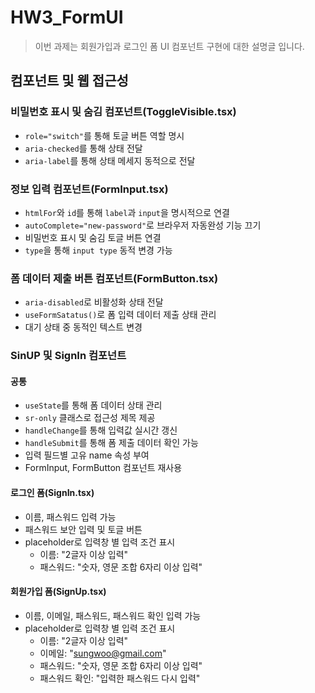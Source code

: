 # HW3_FormUI

> 이번 과제는 회원가입과 로그인 폼 UI 컴포넌트 구현에 대한 설명글 입니다.

## 컴포넌트 및 웹 접근성

### 비밀번호 표시 및 숨김 컴포넌트(ToggleVisible.tsx)

- `role="switch"`를 통해 토글 버튼 역할 명시
- `aria-checked`를 통해 상태 전달
- `aria-label`를 통해 상태 메세지 동적으로 전달

### 정보 입력 컴포넌트(FormInput.tsx)

- `htmlFor`와 `id`를 통해 `label`과 `input`을 명시적으로 연결
- `autoComplete="new-password"`로 브라우저 자동완성 기능 끄기
- 비밀번호 표시 및 숨김 토글 버튼 연결
- `type`을 통해 `input type` 동적 변경 가능

### 폼 데이터 제출 버튼 컴포넌트(FormButton.tsx)

- `aria-disabled`로 비활성화 상태 전달
- `useFormSatatus()`로 폼 입력 데이터 제출 상태 관리
- 대기 상태 중 동적인 텍스트 변경

### SinUP 및 SignIn 컴포넌트

#### 공통

- `useState`를 통해 폼 데이터 상태 관리
- `sr-only` 클래스로 접근성 제목 제공
- `handleChange`를 통해 입력값 실시간 갱신
- `handleSubmit`를 통해 폼 제출 데이터 확인 가능
- 입력 필드별 고유 name 속성 부여
- FormInput, FormButton 컴포넌트 재사용

#### 로그인 폼(SignIn.tsx)

- 이름, 패스워드 입력 가능
- 패스워드 보안 입력 및 토글 버튼
- placeholder로 입력창 별 입력 조건 표시
  - 이름: "2글자 이상 입력"
  - 패스워드: "숫자, 영문 조합 6자리 이상 입력"

#### 회원가입 폼(SignUp.tsx)

- 이름, 이메일, 패스워드, 패스워드 확인 입력 가능
- placeholder로 입력창 별 입력 조건 표시
  - 이름: "2글자 이상 입력"
  - 이메일: "sungwoo@gmail.com"
  - 패스워드: "숫자, 영문 조합 6자리 이상 입력"
  - 패스워드 확인: "입력한 패스워드 다시 입력"

